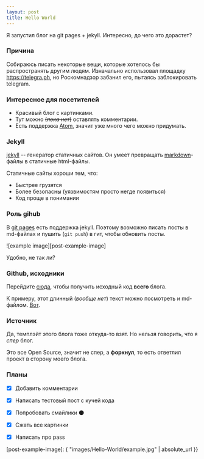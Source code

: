 ```yaml
---
layout: post
title: Hello World
---
```


Я запустил блог на git pages + jekyll.
Интересно, до чего это дорастет?


### Причина
Собираюсь писать некоторые вещи, которые хотелось бы распространять другим людям.
Изначально использовал площадку https://telegra.ph, но Роскомнадзор забанил его, пытаясь заблокировать telegram.

### Интересное для посетителей
  * Красивый блог с картинками.
  * Тут можно ~~(*пока нет*)~~ оставлять комментарии.
  * Есть поддержка [Atom](http://igoose.me/feed.xml), значит уже много чего можно придумать.


### Jekyll
[jekyll](https://jekyllrb.com/) -- генератор статичных сайтов.
Он умеет превращать [markdown](https://github.com/adam-p/markdown-here/wiki/Markdown-Cheatsheet)-файлы в статичные html-файлы.

Статичные сайты хороши тем, что:
  * Быстрее грузятся
  * Более безопасны (уязвимостям просто негде появиться)
  * Код проще в понимании


### Роль gihub
В [git pages](https://pages.github.com/) есть поддержка jekyll.
Поэтому возможно писать посты в md-файлах и пушить (`git push`) в гит, чтобы обновить посты.

![example image][post-example-image]

Удобно, не так ли?


### Github, исходники
Перейдите [сюда](https://github.com/igoose1/igoose1.github.io), чтобы получить исходный код **всего** блога.

К примеру, этот длинный (*вообще нет*) текст можно посмотреть и md-файлом.
[Вот](https://raw.githubusercontent.com/igoose1/igoose1.github.io/master/_posts/2018-6-15-Hello-World.md). 


### Источник	
Да, темплэйт этого блога тоже откуда-то взят.
Но нельзя говорить, что я *спер* блог.

Это все Open Source, значит не спер, а **форкнул**, то есть ответлил проект в сторону моего блога.


### Планы
  * [X] Добавить комментарии
  * [X] Написать тестовый пост с кучей кода
  * [X] Попробовать смайлики :new_moon:
  * [X] Сжать все картинки
  * [X] Написать про pass


[post-example-image]: { "images/Hello-World/example.jpg" | absolute_url }}

